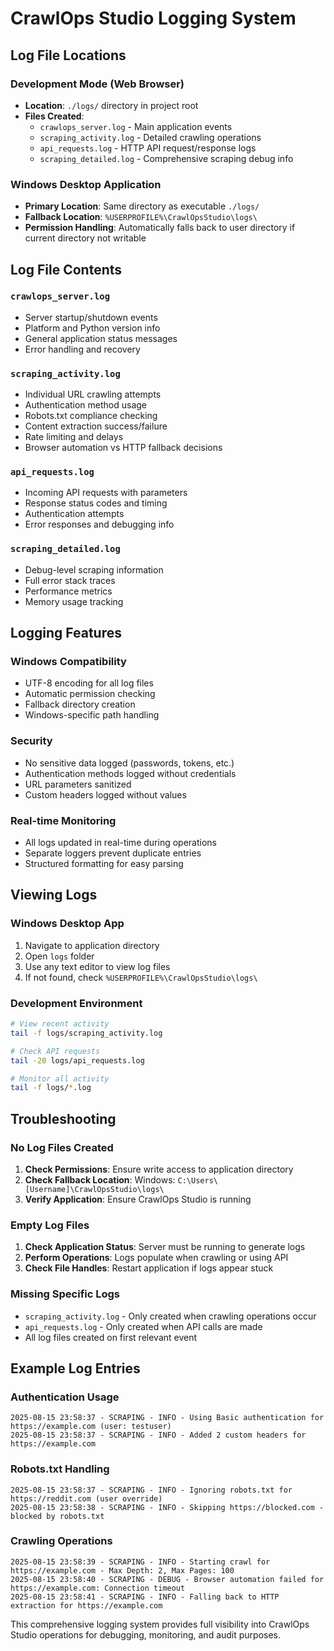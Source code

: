 # CrawlOps Studio Logging System

## Log File Locations

### Development Mode (Web Browser)
- **Location**: `./logs/` directory in project root
- **Files Created**:
  - `crawlops_server.log` - Main application events
  - `scraping_activity.log` - Detailed crawling operations
  - `api_requests.log` - HTTP API request/response logs
  - `scraping_detailed.log` - Comprehensive scraping debug info

### Windows Desktop Application
- **Primary Location**: Same directory as executable `./logs/`
- **Fallback Location**: `%USERPROFILE%\CrawlOpsStudio\logs\`
- **Permission Handling**: Automatically falls back to user directory if current directory not writable

## Log File Contents

### `crawlops_server.log`
- Server startup/shutdown events
- Platform and Python version info
- General application status messages
- Error handling and recovery

### `scraping_activity.log`
- Individual URL crawling attempts
- Authentication method usage
- Robots.txt compliance checking
- Content extraction success/failure
- Rate limiting and delays
- Browser automation vs HTTP fallback decisions

### `api_requests.log`
- Incoming API requests with parameters
- Response status codes and timing
- Authentication attempts
- Error responses and debugging info

### `scraping_detailed.log`
- Debug-level scraping information
- Full error stack traces
- Performance metrics
- Memory usage tracking

## Logging Features

### Windows Compatibility
- UTF-8 encoding for all log files
- Automatic permission checking
- Fallback directory creation
- Windows-specific path handling

### Security
- No sensitive data logged (passwords, tokens, etc.)
- Authentication methods logged without credentials
- URL parameters sanitized
- Custom headers logged without values

### Real-time Monitoring
- All logs updated in real-time during operations
- Separate loggers prevent duplicate entries
- Structured formatting for easy parsing

## Viewing Logs

### Windows Desktop App
1. Navigate to application directory
2. Open `logs` folder
3. Use any text editor to view log files
4. If not found, check `%USERPROFILE%\CrawlOpsStudio\logs\`

### Development Environment
```bash
# View recent activity
tail -f logs/scraping_activity.log

# Check API requests
tail -20 logs/api_requests.log

# Monitor all activity
tail -f logs/*.log
```

## Troubleshooting

### No Log Files Created
1. **Check Permissions**: Ensure write access to application directory
2. **Check Fallback Location**: Windows: `C:\Users\[Username]\CrawlOpsStudio\logs\`
3. **Verify Application**: Ensure CrawlOps Studio is running

### Empty Log Files
1. **Check Application Status**: Server must be running to generate logs
2. **Perform Operations**: Logs populate when crawling or using API
3. **Check File Handles**: Restart application if logs appear stuck

### Missing Specific Logs
- `scraping_activity.log` - Only created when crawling operations occur
- `api_requests.log` - Only created when API calls are made
- All log files created on first relevant event

## Example Log Entries

### Authentication Usage
```
2025-08-15 23:58:37 - SCRAPING - INFO - Using Basic authentication for https://example.com (user: testuser)
2025-08-15 23:58:37 - SCRAPING - INFO - Added 2 custom headers for https://example.com
```

### Robots.txt Handling
```
2025-08-15 23:58:37 - SCRAPING - INFO - Ignoring robots.txt for https://reddit.com (user override)
2025-08-15 23:58:38 - SCRAPING - INFO - Skipping https://blocked.com - blocked by robots.txt
```

### Crawling Operations
```
2025-08-15 23:58:39 - SCRAPING - INFO - Starting crawl for https://example.com - Max Depth: 2, Max Pages: 100
2025-08-15 23:58:40 - SCRAPING - DEBUG - Browser automation failed for https://example.com: Connection timeout
2025-08-15 23:58:41 - SCRAPING - INFO - Falling back to HTTP extraction for https://example.com
```

This comprehensive logging system provides full visibility into CrawlOps Studio operations for debugging, monitoring, and audit purposes.